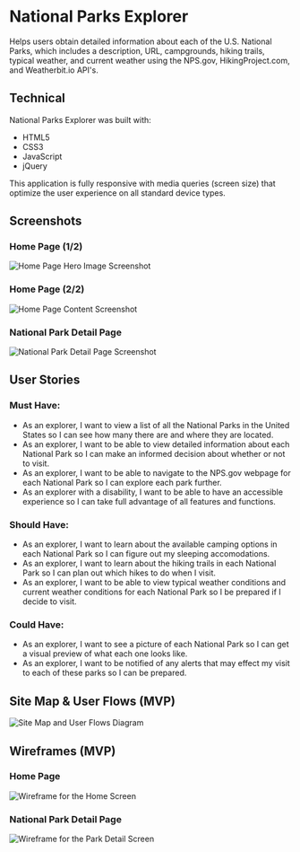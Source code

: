 # National Parks Explorer
Helps users obtain detailed information about each of the U.S. National Parks, which includes a description, URL, campgrounds, hiking trails, typical weather, and current weather using the NPS.gov, HikingProject.com, and Weatherbit.io API's.

## Technical

National Parks Explorer was built with:

- HTML5
- CSS3
- JavaScript
- jQuery

This application is fully responsive with media queries (screen size) that optimize the user experience on all standard device types.

## Screenshots
### Home Page (1/2)
![Home Page Hero Image Screenshot](https://imgur.com/o8EOZEN.png)

### Home Page (2/2)
![Home Page Content Screenshot](https://imgur.com/2quR5mJ.png)

### National Park Detail Page
![National Park Detail Page Screenshot](https://imgur.com/Zbq5ISh.png)

## User Stories
### Must Have:
- As an explorer, I want to view a list of all the National Parks in the United States so I can see how many there are and where they are located.
- As an explorer, I want to be able to view detailed information about each National Park so I can make an informed decision about whether or not to visit.
- As an explorer, I want to be able to navigate to the NPS.gov webpage for each National Park so I can explore each park further.
- As an explorer with a disability, I want to be able to have an accessible experience so I can take full advantage of all features and functions.
### Should Have:
- As an explorer, I want to learn about the available camping options in each National Park so I can figure out my sleeping accomodations.
- As an explorer, I want to learn about the hiking trails in each National Park so I can plan out which hikes to do when I visit.
- As an explorer, I want to be able to view typical weather conditions and current weather conditions for each National Park so I be prepared if I decide to visit.
### Could Have:
- As an explorer, I want to see a picture of each National Park so I can get a visual preview of what each one looks like. 
- As an explorer, I want to be notified of any alerts that may effect my visit to each of these parks so I can be prepared. 

## Site Map & User Flows (MVP)
![Site Map and User Flows Diagram](https://imgur.com/2RwjTt3.png)

## Wireframes (MVP)
### Home Page
![Wireframe for the Home Screen](https://imgur.com/8tWegnB.png)

### National Park Detail Page
![Wireframe for the Park Detail Screen](https://imgur.com/H3zEk3E.png)

